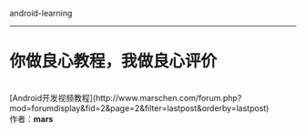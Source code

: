android-learning
<hr/>
<h1>你做良心教程，我做良心评价</h1><br>
[Android开发视频教程](http://www.marschen.com/forum.php?mod=forumdisplay&fid=2&page=2&filter=lastpost&orderby=lastpost) <br>
作者：<red><b>mars</b></red>



